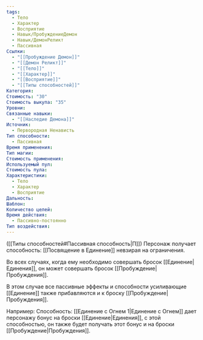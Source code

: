 ```yaml
---
tags:
  - Тело
  - Характер
  - Восприятие
  - Навык/ПробуждениеДемон
  - Навык/ДемонРеликт
  - Пассивная
Ссылки:
  - "[[Пробуждение Демон]]"
  - "[[Демон Реликт]]"
  - "[[Тело]]"
  - "[[Характер]]"
  - "[[Восприятие]]"
  - "[[Типы способностей]]"
Категория: 
Стоимость: "30"
Стоимость выкупа: "35"
Уровни: 
Связанные навыки:
  - "[[Наследие Демона]]"
Источник:
  - Первородная Ненависть
Тип способности:
  - Пассивная
Время применения: 
Тип магии: 
Стоимость применения: 
Используемый пул: 
Стоимость пула: 
Характеристики:
  - Тело
  - Характер
  - Восприятие
Дальность: 
Шаблон: 
Количество целей: 
Время действия:
  - Пассивно-постоянно
Тип воздействия:
---
```

([[Типы способностей#Пассивная способность|П]]) Персонаж получает способность: [[Посвящение в Единение]] невзирая на ограничения. 

Во всех случаях, когда ему необходимо совершать бросок [[Единение|Единения]], он может совершать бросок [[Пробуждение|Пробуждения]].

В этом случае все пассивные эффекты и способности усиливающие [[Единение]] также прибавляются и к броску [[Пробуждение|Пробуждения]].

Например: Способность: [[Единение с Огнем 1|Единение с Огнем]] дает персонажу бонус на броски [[Единение|Единения]], с этой способностью, он также будет получать этот бонус и на броски [[Пробуждение|Пробуждения]]. 